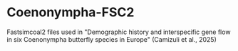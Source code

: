 # Coenonympha-FSC2
Fastsimcoal2 files used in "Demographic history and interspecific gene flow in six Coenonympha butterfly species in Europe" (Camizuli et al., 2025)
